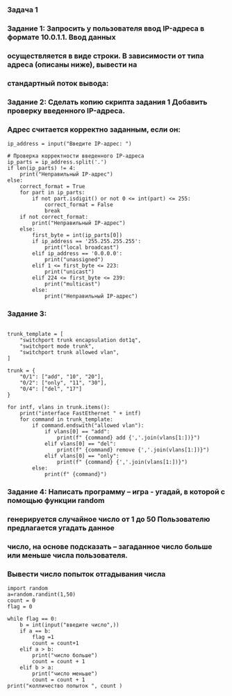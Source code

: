 ### Задача 1

### Задание 1: Запросить у пользователя ввод IP-адреса в формате 10.0.1.1. Ввод данных
### осуществляется в виде строки. В зависимости от типа адреса (описаны ниже), вывести на
### стандартный поток вывода:


### Задание 2: Сделать копию скрипта задания 1 Добавить проверку введенного IP-адреса.
### Адрес считается корректно заданным, если он:

```
ip_address = input("Введите IP-адрес: ")

# Проверка корректности введенного IP-адреса
ip_parts = ip_address.split('.')
if len(ip_parts) != 4:
    print("Неправильный IP-адрес")
else:
    correct_format = True
    for part in ip_parts:
        if not part.isdigit() or not 0 <= int(part) <= 255:
            correct_format = False
            break
    if not correct_format:
        print("Неправильный IP-адрес")
    else:
        first_byte = int(ip_parts[0])
        if ip_address == '255.255.255.255':
            print("local broadcast")
        elif ip_address == '0.0.0.0':
            print("unassigned")
        elif 1 <= first_byte <= 223:
            print("unicast")
        elif 224 <= first_byte <= 239:
            print("multicast")
        else:
            print("Неправильный IP-адрес")
```

### Задание 3: 

```

trunk_template = [
    "switchport trunk encapsulation dot1q",
    "switchport mode trunk",
    "switchport trunk allowed vlan",
]

trunk = {
    "0/1": ["add", "10", "20"],
    "0/2": ["only", "11", "30"],
    "0/4": ["del", "17"]
}

for intf, vlans in trunk.items():
    print("interface FastEthernet " + intf)
    for command in trunk_template:
        if command.endswith("allowed vlan"):
            if vlans[0] == "add":
                print(f" {command} add {','.join(vlans[1:])}")
            elif vlans[0] == "del":
                print(f" {command} remove {','.join(vlans[1:])}")
            elif vlans[0] == "only":
                print(f" {command} {','.join(vlans[1:])}")
        else:
            print(f" {command}")

```

###  Задание 4: Написать программу – игра - угадай, в которой с помощью функции random
### генерируется случайное число от 1 до 50 Пользователю предлагается угадать данное
###  число, на основе подсказать – загаданное число больше или меньше числа пользователя.
### Вывести число попыток отгадывания числа

```
import random
a=random.randint(1,50)
count = 0
flag = 0

while flag == 0:
    b = int(input("введите число",))
    if a == b:
        flag =1
        count = count+1
    elif a > b:
        print("число больше")
        count = count + 1
    elif b > a:
        print("число меньше")
        count = count + 1
print("колличество попыток ", count )

```

